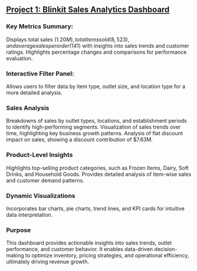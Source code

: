 ## [Project 1: Blinkit Sales Analytics Dashboard](https://app.powerbi.com/links/RwAOPzWgpu?ctid=ffa76a2b-9b62-4b16-a12c-a940b0d587e7&pbi_source=linkShare)

### Key Metrics Summary:
Displays total sales ($1.20M), total items sold (8,523), and average sales per order ($141) with insights into sales trends and customer ratings.
Highlights percentage changes and comparisons for performance evaluation.
### Interactive Filter Panel:
Allows users to filter data by item type, outlet size, and location type for a more detailed analysis.
### Sales Analysis
Breakdowns of sales by outlet types, locations, and establishment periods to identify high-performing segments.
Visualization of sales trends over time, highlighting key business growth patterns.
Analysis of flat discount impact on sales, showing a discount contribution of $7.63M.
###  Product-Level Insights
Highlights top-selling product categories, such as Frozen Items, Dairy, Soft Drinks, and Household Goods.
Provides detailed analysis of item-wise sales and customer demand patterns.
###  Dynamic Visualizations
Incorporates bar charts, pie charts, trend lines, and KPI cards for intuitive data interpretation.
###  Purpose
This dashboard provides actionable insights into sales trends, outlet performance, and customer behavior. It enables data-driven decision-making to optimize inventory, pricing strategies, and operational efficiency, ultimately driving revenue growth.


